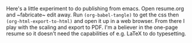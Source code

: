 Here's a little experiment to do publishing from emacs. Open resume.org and ~fabricate~ edit away. Run `(org-babel-tangle)` to get the css then `(org-html-export-to-html)` and open it up in a web browser. From there I play with the scaling and export to PDF. I'm a believer in the one-page resume so it doesn't need the capabilities of e.g. LaTeX to do typesetting.